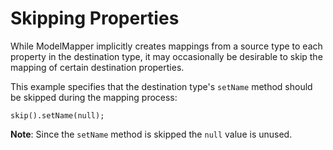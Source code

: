 # Skipping Properties

While ModelMapper implicitly creates mappings from a source type to each property in the destination type, it may occasionally be desirable to skip the mapping of certain destination properties. 

This example specifies that the destination type's `setName` method should be skipped during the mapping process:

```
skip().setName(null);
```

**Note**: Since the `setName` method is skipped the `null` value is unused.